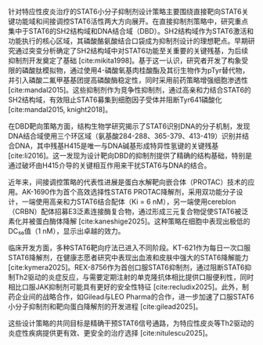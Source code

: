 针对特应性皮炎治疗的STAT6小分子抑制剂设计策略主要围绕直接靶向STAT6关键功能域和间接调控STAT6活性两大方向展开。在直接抑制剂策略中，研究重点集中于STAT6的SH2结构域和DNA结合域（DBD）。SH2结构域作为STAT6激活和功能执行的核心区域，其磷酸酪氨酸结合口袋成为抑制剂设计的理想靶点。早期研究通过突变分析确定了SH2结构域中对STAT6功能至关重要的关键残基，为后续抑制剂开发奠定了基础 [cite:mikita1998]。基于这一认识，研究者开发了构象受限的磷酸肽模拟物，通过使用4-磷酸氧基肉桂酸酯及其衍生物作为pTyr替代物，并引入磷酸二氟甲基基团提高磷酸酶稳定性，同时采用前药策略增强细胞渗透性 [cite:mandal2015]。这些抑制剂作为竞争性抑制剂，通过高亲和力结合STAT6的SH2结构域，有效阻止STAT6募集到细胞因子受体并阻断Tyr641磷酸化 [cite:mandal2015, knight2018]。

在DBD靶向策略方面，结构生物学研究揭示了STAT6识别DNA的分子机制，发现DNA结合域使用三个环区域（氨基酸284-288、365-379、413-419）识别并结合DNA，其中残基H415是唯一与DNA碱基形成特异性氢键的关键残基 [cite:li2016]。这一发现为设计靶向DBD的抑制剂提供了精确的结构基础，特别是通过破坏由H415介导的关键相互作用来干扰STAT6与DNA的结合。

近年来，间接调控策略的代表性进展是蛋白水解靶向嵌合体（PROTAC）技术的应用。AK-1690作为首个高效选择性STAT6 PROTAC降解剂，采用双功能分子设计，一端使用高亲和力STAT6结合配体（Ki = 6 nM），另一端使用cereblon（CRBN）配体招募E3泛素连接酶复合物，通过形成三元复合物促使STAT6被泛素化并被蛋白酶体降解 [cite:kaneshige2025]。这种策略在细胞中表现出极低的DC₅₀值（1 nM），显示出卓越的效力。

临床开发方面，多种STAT6靶向疗法已进入不同阶段。KT-621作为每日一次口服STAT6降解剂，在健康志愿者研究中表现出血液和皮肤中强大的STAT6降解能力 [cite:kymera2025]。REX-8756作为首创口服STAT6抑制剂，通过阻断STAT6抑制Th2驱动的炎症反应，与需要定期注射的单克隆抗体相比提供口服便利性，同时相比口服JAK抑制剂可能具有更好的安全性特征 [cite:recludix2025]。此外，制药企业间的战略合作，如Gilead与LEO Pharma的合作，进一步加速了口服STAT6小分子抑制剂和靶向蛋白降解剂的开发进程 [cite:gilead2025]。

这些设计策略的共同目标是精确干预STAT6信号通路，为特应性皮炎等Th2驱动的炎症性疾病提供更有效、更安全的治疗选择 [cite:nitulescu2025]。
